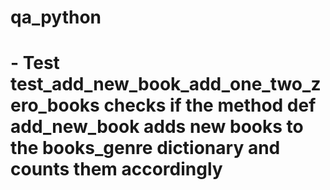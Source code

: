 # qa_python
# - Test test_add_new_book_add_one_two_zero_books checks if the method def add_new_book adds new books to the books_genre dictionary and counts them accordingly